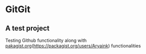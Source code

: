 # GitGit

## A test project

Testing Github functionality along with [pakagist.org](https://img.shields.io/badge/Awesome-Laravel-brightgreen.svg)(https://packagist.org/users/Aryaink) functionalities
